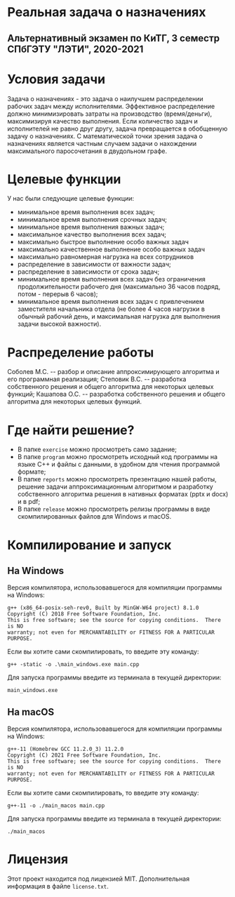 # Реальная задача о назначениях

## Альтернативный экзамен по КиТГ, 3 семестр СПбГЭТУ "ЛЭТИ", 2020-2021

# Условия задачи

Задача о назначениях - это задача о наилучшем распределении рабочих задач между исполнителями.
Эффективное распределение должно минимизировать затраты на производство (время/деньги), максимизируя качество выполнения.
Если количество задач и исполнителей не равно друг другу, задача превращается в обобщенную задачу о назначениях.
С математической точки зрения задача о назначениях является частным случаем задачи о нахождении максимального паросочетания в двудольном графе.

# Целевые функции

У нас были следующие целевые функции:
- минимальное время выполнения всех задач;
- минимальное время выполнения срочных задач;
- минимальное время выполнения важных задач;
- максимальное качество выполнения всех задач;
- максимально быстрое выполнение особо важных задач
- максимально качественное выполнение особо важных задач
- максимально равномерная нагрузка на всех сотрудников
- распределение в зависимости от важности задач;
- распределение в зависимости от срока задач;
- минимальное время выполнения всех задач без ограничения продолжительности рабочего дня (максимально 36 часов подряд, потом - перерыв 6 часов);
- минимальное время выполнения всех задач с привлечением заместителя начальника отдела (не более 4 часов нагрузки в обычный рабочий день, и максимальная нагрузка для выполнения задачи высокой важности).

# Распределение работы

Соболев М.С. -- разбор и описание аппроксимирующего алгоритма и его программная реализация;
Степовик В.С. -- разработка собственного решения и общего алгоритма для некоторых целевых функций;
Кашапова О.С. -- разработка собственного решения и общего алгоритма для некоторых целевых функций.

# Где найти решение?

* В папке `exercise` можно просмотреть само задание;
* В папке `program` можно просмотреть исходный код программы на языке С++ и файлы с данными, в удобном для чтения программой формате;
* В папке `reports` можно просмотреть презентацию нашей работы, решение задачи аппроксимационным алгоритмом и разработку собственного алгоритма решения в нативных форматах (pptx и docx) и в pdf;
* В папке `release` можно просмотреть релизы программы в виде скомпилированных файлов для Windows и macOS.

# Компилирование и запуск

## На Windows

Версия компилятора, использовавшегося для компиляции программы на Windows:

```
g++ (x86_64-posix-seh-rev0, Built by MinGW-W64 project) 8.1.0
Copyright (C) 2018 Free Software Foundation, Inc.
This is free software; see the source for copying conditions.  There is NO
warranty; not even for MERCHANTABILITY or FITNESS FOR A PARTICULAR PURPOSE.
```

Если вы хотите сами скомпилировать, то введите эту команду:

```
g++ -static -o .\main_windows.exe main.cpp
```

Для запуска программы введите из терминала в текущей директории:

```
main_windows.exe
```

## На macOS

Версия компилятора, использовавшегося для компиляции программы на Windows:

```
g++-11 (Homebrew GCC 11.2.0_3) 11.2.0
Copyright (C) 2021 Free Software Foundation, Inc.
This is free software; see the source for copying conditions.  There is NO
warranty; not even for MERCHANTABILITY or FITNESS FOR A PARTICULAR PURPOSE.
```

Если вы хотите сами скомпилировать, то введите эту команду:

```
g++-11 -o ./main_macos main.cpp
```

Для запуска программы введите из терминала в текущей директории:

```
./main_macos
```

# Лицензия

Этот проект находится под лицензией MIT. Дополнительная информация в файле `license.txt`.